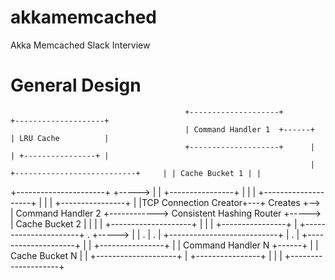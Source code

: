 # akkamemcached
Akka Memcached Slack Interview


# General Design



                                           +--------------------+                                              +--------------------+
                                           | Command Handler 1  +------+                                       | LRU Cache          |
                                           +--------------------+      |                                       | +----------------+ |
                                                                       |     +---------------------------+     | | Cache Bucket 1 | |
 +----------------------+                                              +----->                           |     | +----------------+ |
 |                      |                  +--------------------+            |                           |     | +----------------+ |
 |TCP Connection Creator+---+ Creates +--> | Command Handler 2  +------------> Consistent Hashing Router +-----> | Cache Bucket 2 | |
 |                      |                  +--------------------+            |                           |     | +----------------+ |
 +----------------------+                            .                 +----->                           |     |         .          |
                                                     .                 |     +---------------------------+     |         .          |
                                           +--------------------+      |                                       | +----------------+ |
                                           | Command Handler N  +------+                                       | | Cache Bucket N | |
                                           +--------------------+                                              | +----------------+ |
                                                                                                               |                    |
                                                                                                               +--------------------+
